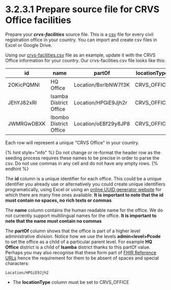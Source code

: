 # 3.2.3.1 Prepare source file for CRVS Office facilities

Prepare your _**crvs-facilities**_ source file.  This is a [csv](https://en.wikipedia.org/wiki/Comma-separated\_values) file for every civil registration office in your country.  You can import and create csv files in Excel or Google Drive.

Using our [crvs-facilities.csv](https://github.com/opencrvs/opencrvs-countryconfig/blob/develop/src/data-seeding/locations/source/crvs-facilities.csv) file as an example, update it with the CRVS Office information for your country.  Our crvs-facilities.csv file looks like this:

| id         | name                   | partOf               | locationType |
| ---------- | ---------------------- | -------------------- | ------------ |
| 2OKicPQMNI | HQ Office              | Location/BxrIbNW7f3K | CRVS\_OFFICE |
| JEhYJ82xRI | Isamba District Office | Location/HPGiE9Jjh2r | CRVS\_OFFICE |
| JWMRGwDBXK | Ibombo District Office | Location/oEBf29y8JP8 | CRVS\_OFFICE |

Each row will represent a unique "CRVS Office" in your country.

{% hint style="info" %}
Do not change or re-format the header row as the seeding process requires these names to be precise in order to parse the csv.  Do not use commas in any cell and do not have any empty rows.
{% endhint %}

The **id** column is a unique identifier for each office.  This could be a unique identifier you already use or alternatively you could create unique identifiers programatically, using Excel or using an [online UUID generator website](https://www.345tool.com/generator/random-id-generator) for which there are many free ones available.  **It is important to note that the id must contain no spaces, no rich texts or commas**

The **name** column contains the human readable name for the office.  We do not currently support multilingual names for the office.    **It is important to note that the name must contain no commas**

The **partOf** column shows that the office is part of a higher level administrative division.  Notice how we use the levels **admin\<level>Pcode** to set the office as a child of a particular parent level.   For example **HQ Office** district is a child of **Isamba** district thanks to this partOf value. Perhaps you may also recognise that these form part of [FHIR Reference URLs](https://www.hl7.org/fhir/references-definitions.html#Reference.reference) hence the requirement for them to be absent of spaces and special characters:

```
Location/HPGiE9Jjh2
```

* The **locationType** column must be set to CRVS\_OFFICE


